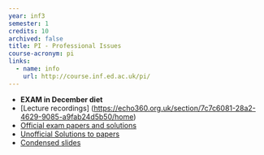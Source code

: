 ```yaml
---
year: inf3
semester: 1
credits: 10
archived: false
title: PI - Professional Issues
course-acronym: pi
links:
  - name: info
    url: http://course.inf.ed.ac.uk/pi/
---
```


- **EXAM in December diet**
- [Lecture recordings] (https://echo360.org.uk/section/7c7c6081-28a2-4629-9085-a9fab24d5b50/home)
- [Official exam papers and solutions](https://drive.google.com/folderview?id=0B2AAOQQZ_8Bxb0F0dkwyTFpZM2M&usp=sharing)
- [Unofficial Solutions to papers](http://drive.google.com/folderview?id=0B3eMvkJRyheBakdlWXdSNk9UQm8&usp=sharing)
- [Condensed slides](https://docs.google.com/file/d/0B2AAOQQZ_8Bxb3VNbi00S3JYems/edit?usp=sharing)
